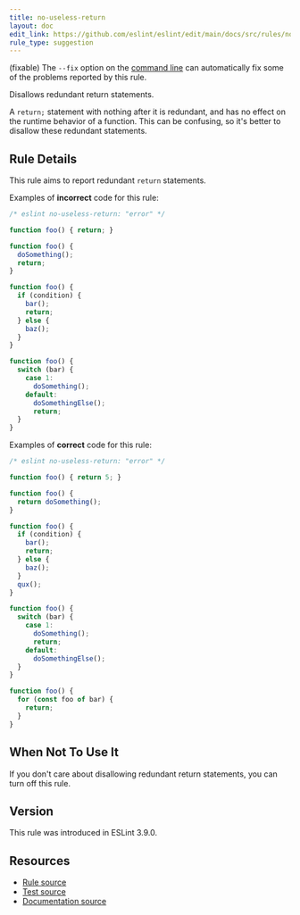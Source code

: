 ```yaml
---
title: no-useless-return
layout: doc
edit_link: https://github.com/eslint/eslint/edit/main/docs/src/rules/no-useless-return.md
rule_type: suggestion
---
```




(fixable) The `--fix` option on the [command line](../user-guide/command-line-interface#fixing-problems) can automatically fix some of the problems reported by this rule.

Disallows redundant return statements.

A `return;` statement with nothing after it is redundant, and has no effect on the runtime behavior of a function. This can be confusing, so it's better to disallow these redundant statements.

## Rule Details

This rule aims to report redundant `return` statements.

Examples of **incorrect** code for this rule:

```js
/* eslint no-useless-return: "error" */

function foo() { return; }

function foo() {
  doSomething();
  return;
}

function foo() {
  if (condition) {
    bar();
    return;
  } else {
    baz();
  }
}

function foo() {
  switch (bar) {
    case 1:
      doSomething();
    default:
      doSomethingElse();
      return;
  }
}

```

Examples of **correct** code for this rule:

```js
/* eslint no-useless-return: "error" */

function foo() { return 5; }

function foo() {
  return doSomething();
}

function foo() {
  if (condition) {
    bar();
    return;
  } else {
    baz();
  }
  qux();
}

function foo() {
  switch (bar) {
    case 1:
      doSomething();
      return;
    default:
      doSomethingElse();
  }
}

function foo() {
  for (const foo of bar) {
    return;
  }
}

```

## When Not To Use It

If you don't care about disallowing redundant return statements, you can turn off this rule.

## Version

This rule was introduced in ESLint 3.9.0.

## Resources

* [Rule source](https://github.com/eslint/eslint/tree/HEAD/lib/rules/no-useless-return.js)
* [Test source](https://github.com/eslint/eslint/tree/HEAD/tests/lib/rules/no-useless-return.js)
* [Documentation source](https://github.com/eslint/eslint/tree/HEAD/docs/src/rules/no-useless-return.md)
